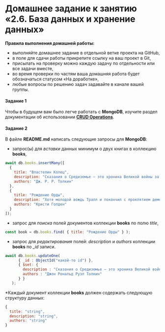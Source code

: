 # Домашнее задание к занятию «2.6. База данных и хранение данных»

**Правила выполнения домашней работы:** 
* выполняйте домашнее задание в отдельной ветке проекта на GitHub,
* в поле для сдачи работы прикрепите ссылку на ваш проект в Git,
* присылать на проверку можно каждую задачу по отдельности или все задачи вместе, 
* во время проверки по частям ваша домашняя работа будет обозначаться статусом «На доработке»,
* любые вопросы по решению задач задавайте в канале вашей группы.


#### Задание 1
Чтобы в будущем вам было легче работать с **MongoDB**, изучите раздел 
документации об использовании [**CRUD Operations**](https://docs.mongodb.com/manual/crud/).

#### Задание 2
В файле **README.md** написать следующие запросы для **MongoDB**:


 - запрос(ы) для *вставки* данных минимум о двух книгах в коллекцию **books**,

```javascript
await db.books.insertMany([
  {
    title: "Властелин Колец",
    description: "Сказания о Средиземье — это хроника Великой войны за Кольцо, войны, длившейся не одну тысячу лет.",
    authors: "Дж. Р. Р. Толкин"
  },
  {
    title: "Рождение Орды",
    description: "Хотя молодой вождь Тралл и покончил с проклятием демона, которое многие поколения оскверняло его народ, орки все еще пытаются побороть грехи своего кровавого прошлого.",
    authors: "Кристи Голден"
  } 
]);
```


 - запрос для *поиска* полей документов коллекции **books** по полю *title*,

```javascript
const book = db.books.find( { title: "Рождение Орды" } );
```


 - запрос для *редактирования* полей: *description* и *authors* коллекции **books** по *_id* записи.

```javascript
await db.books.updateOne(
      { _id : ObjectId("какой-то id") },
      { $set: { 
        description : "Сказания о Средиземье — это хроника Великой войны за Кольцо, войны, длившейся не одну тысячу лет. Тот, кто владел Кольцом, получал власть над всеми живыми тварями, но был обязан служить злу.",
        authors : "Джон Рональд Руэл Толкин" 
      } }
   );
```


 
*Каждый документ коллекции **books** должен содержать следующую структуру данных: 
```javascript
{
  title: "string",
  description: "string",
  authors: "string"
}
``` 
